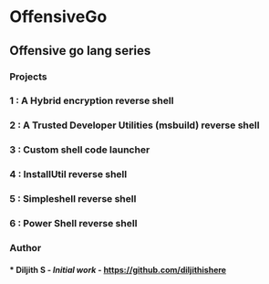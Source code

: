 # OffensiveGo

## Offensive go lang series 

### Projects

### 1 : A Hybrid encryption reverse shell
### 2 : A Trusted Developer Utilities (msbuild) reverse shell
### 3 : Custom shell code launcher
### 4 : InstallUtil reverse shell
### 5 : Simpleshell reverse shell
### 6 : Power Shell reverse shell 

### Author
#### * **Diljith S** - *Initial work* - https://github.com/diljithishere